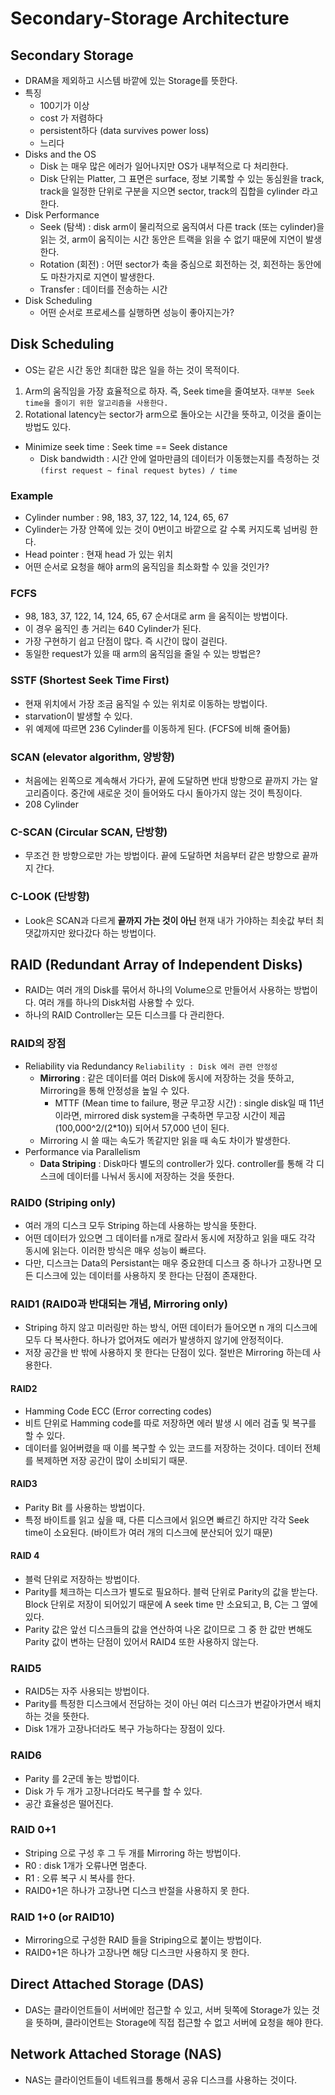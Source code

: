 # Secondary-Storage Architecture
## Secondary Storage
* DRAM을 제외하고 시스템 바깥에 있는 Storage를 뜻한다.
* 특징
	* 100기가 이상
	* cost 가 저렴하다
	* persistent하다 (data survives power loss)
	* 느리다
* Disks and the OS
	* Disk 는 매우 많은 에러가 일어나지만 OS가 내부적으로 다 처리한다.
	* Disk 단위는 Platter, 그 표면은 surface, 정보 기록할 수 있는 동심원을 track, track을 일정한 단위로 구분을 지으면 sector, track의 집합을 cylinder 라고 한다.
* Disk Performance
	* Seek (탐색)  : disk arm이 물리적으로 움직여서 다른 track (또는 cylinder)을 읽는 것, arm이 움직이는 시간 동안은 트랙을 읽을 수 없기 때문에 지연이 발생한다.
	* Rotation (회전) : 어떤 sector가 축을 중심으로 회전하는 것, 회전하는 동안에도 마찬가지로 지연이 발생한다.
	* Transfer : 데이터를 전송하는 시간
* Disk Scheduling
	* 어떤 순서로 프로세스를 실행하면 성능이 좋아지는가?
	
## Disk Scheduling
* OS는 같은 시간 동안 최대한 많은 일을 하는 것이 목적이다.
1. Arm의 움직임을 가장 효율적으로 하자. 즉, Seek time을 줄여보자.  `대부분 Seek time을 줄이기 위한 알고리즘을 사용한다.`
2. Rotational latency는 sector가 arm으로 돌아오는 시간을 뜻하고, 이것을 줄이는 방법도 있다.
* Minimize seek time : Seek time == Seek distance
	* Disk bandwidth : 시간 안에 얼마만큼의 데이터가 이동했는지를 측정하는 것 `(first request ~ final request bytes) / time`

### Example
* Cylinder number  : 98, 183, 37, 122, 14, 124, 65, 67
* Cylinder는 가장 안쪽에 있는 것이 0번이고 바깥으로 갈 수록 커지도록 넘버링 한다.
* Head pointer : 현재 head 가 있는 위치
* 어떤 순서로 요청을 해야 arm의 움직임을 최소화할 수 있을 것인가?

### FCFS
* 98, 183, 37, 122, 14, 124, 65, 67 순서대로 arm 을 움직이는 방법이다.
* 이 경우 움직인 총 거리는 640 Cylinder가 된다.
* 가장 구현하기 쉽고 단점이 많다. 즉 시간이 많이 걸린다.
* 동일한 request가 있을 때 arm의 움직임을 줄일 수 있는 방법은?

### SSTF (Shortest Seek Time First)
* 현재 위치에서 가장 조금 움직일 수 있는 위치로 이동하는 방법이다.
* starvation이 발생할 수 있다.
* 위 예제에 따르면 236 Cylinder를 이동하게 된다. (FCFS에 비해 줄어듦)

### SCAN (elevator algorithm, 양방향)
* 처음에는 왼쪽으로 계속해서 가다가, 끝에 도달하면 반대 방향으로 끝까지 가는 알고리즘이다. 중간에 새로운 것이 들어와도 다시 돌아가지 않는 것이 특징이다.
* 208 Cylinder

### C-SCAN (Circular SCAN, 단방향)
* 무조건 한 방향으로만 가는 방법이다. 끝에 도달하면 처음부터 같은 방향으로 끝까지 간다.

### C-LOOK (단방향)
* Look은 SCAN과 다르게 **끝까지 가는 것이 아닌** 현재 내가 가야하는 최솟값 부터 최댓값까지만 왔다갔다 하는 방법이다.

## RAID (Redundant Array of Independent Disks)
* RAID는 여러 개의 Disk를 묶어서 하나의 Volume으로 만들어서 사용하는 방법이다. 여러 개를 하나의 Disk처럼 사용할 수 있다.
* 하나의 RAID Controller는 모든 디스크를 다 관리한다.

### RAID의 장점
* Reliability via Redundancy `Reliability : Disk 에러 관련 안정성`
	* **Mirroring** : 같은 데이터를 여러 Disk에 동시에 저장하는 것을 뜻하고, Mirroring을 통해 안정성을 높일 수 있다.
		* MTTF (Mean time to failure, 평균 무고장 시간) : single disk일 때 11년이라면, mirrored disk system을 구축하면 무고장 시간이 제곱 (100,000^2/(2*10)) 되어서 57,000 년이 된다. 
	* Mirroring 시 쓸 때는 속도가 똑같지만 읽을 때 속도 차이가 발생한다.
* Performance via Parallelism
	* **Data Striping** : Disk마다 별도의 controller가 있다. controller를 통해 각 디스크에 데이터를 나눠서 동시에 저장하는 것을 뜻한다.
	

### RAID0 (Striping only)
* 여러 개의 디스크 모두 Striping 하는데 사용하는 방식을 뜻한다.
* 어떤 데이터가 있으면 그 데이터를 n개로 잘라서 동시에 저장하고 읽을 때도 각각 동시에 읽는다. 이러한 방식은 매우 성능이 빠르다.
* 다만, 디스크는 Data의 Persistant는 매우 중요한데 디스크 중 하나가 고장나면 모든 디스크에 있는 데이터를 사용하지 못 한다는 단점이 존재한다.

### RAID1 (RAID0과 반대되는 개념, Mirroring only)
* Striping 하지 않고 미러링만 하는 방식, 어떤 데이터가 들어오면 n 개의 디스크에 모두 다 복사한다. 하나가 없어져도 에러가 발생하지 않기에 안정적이다.
* 저장 공간을 반 밖에 사용하지 못 한다는 단점이 있다. 절반은 Mirroring 하는데 사용한다.

#### RAID2
* Hamming Code ECC (Error correcting codes)
* 비트 단위로 Hamming code를 따로 저장하면 에러 발생 시 에러 검출 및 복구를 할 수 있다. 
* 데이터를 잃어버렸을 때 이를 복구할 수 있는 코드를 저장하는 것이다. 데이터 전체를  복제하면 저장 공간이 많이 소비되기 때문.

#### RAID3
* Parity Bit 를 사용하는 방법이다.
* 특정 바이트를 읽고 싶을 때, 다른 디스크에서 읽으면 빠르긴 하지만 각각 Seek time이 소요된다.  (바이트가 여러 개의 디스크에 분산되어 있기 때문)

#### RAID 4
* 블럭 단위로 저장하는 방법이다.
* Parity를 체크하는 디스크가 별도로 필요하다. 블럭 단위로 Parity의 값을 받는다. Block 단위로 저장이 되어있기 때문에 A seek time 만 소요되고, B, C는 그 옆에 있다.
* Parity 값은 앞선 디스크들의 값을 연산하여 나온 값이므로 그 중 한 값만 변해도 Parity 값이 변하는 단점이 있어서 RAID4 또한 사용하지 않는다.

### RAID5 
* RAID5는 자주 사용되는 방법이다.
* Parity를 특정한 디스크에서 전담하는 것이 아닌 여러 디스크가 번갈아가면서 배치하는 것을 뜻한다.
* Disk 1개가 고장나더라도 복구 가능하다는 장점이 있다.

### RAID6
* Parity 를 2군데 놓는 방법이다.
* Disk 가 두 개가 고장나더라도 복구를 할 수 있다.
* 공간 효율성은 떨어진다.

### RAID 0+1
* Striping 으로 구성 후 그 두 개를 Mirroring 하는 방법이다.
* R0 : disk 1개가 오류나면 멈춘다.
* R1 : 오류 복구 시 복사를 한다.
* RAID0+1은 하나가 고장나면 디스크 반절을 사용하지 못 한다.

### RAID 1+0 (or RAID10)
* Mirroring으로 구성한 RAID 들을 Striping으로 붙이는 방법이다.
* RAID0+1은 하나가 고장나면 해당 디스크만 사용하지 못 한다.

## Direct Attached Storage (DAS)
* DAS는 클라이언트들이 서버에만 접근할 수 있고, 서버 뒷쪽에 Storage가 있는 것을 뜻하며, 클라이언트는 Storage에 직접 접근할 수 없고 서버에 요청을 해야 한다.

## Network Attached Storage (NAS)
* NAS는 클라이언트들이 네트워크를 통해서 공유 디스크를 사용하는 것이다.








